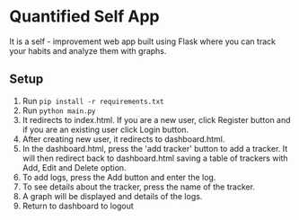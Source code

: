 # Quantified Self App
It is a self - improvement web app built using Flask where you can track your habits and analyze them with graphs.

## Setup
1) Run `pip install -r requirements.txt` 
2) Run `python main.py`
3) It redirects to index.html. If you are a new user, click Register button and if you are an existing user click Login button. 
4) After creating new user, it redirects to dashboard.html. 
5) In the dashboard.html, press the 'add tracker' button to add a tracker. It will then redirect back to dashboard.html
saving a table of trackers with Add, Edit and Delete option.
6) To add logs, press the Add button and enter the log.
7) To see details about the tracker, press the name of the tracker.
8) A graph will be displayed and details of the logs.
9) Return to dashboard to logout